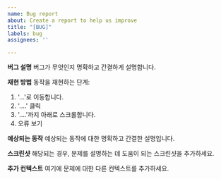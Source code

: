```yaml
---
name: Bug report
about: Create a report to help us improve
title: "[BUG]"
labels: bug
assignees: ''

---
```


**버그 설명**
버그가 무엇인지 명확하고 간결하게 설명합니다.

**재현 방법**
동작을 재현하는 단계:
1. '...'로 이동합니다.
2. '....' 클릭
3. '....'까지 아래로 스크롤합니다.
4. 오류 보기

**예상되는 동작**
예상되는 동작에 대한 명확하고 간결한 설명입니다.

**스크린샷**
해당되는 경우, 문제를 설명하는 데 도움이 되는 스크린샷을 추가하세요.

**추가 컨텍스트**
여기에 문제에 대한 다른 컨텍스트를 추가하세요.
